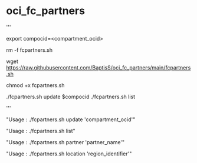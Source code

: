 # oci_fc_partners

'''

export compocid=<compartment_ocid>



rm -f fcpartners.sh

wget https://raw.githubusercontent.com/BaptisS/oci_fc_partners/main/fcpartners.sh

chmod +x fcpartners.sh

./fcpartners.sh update $compocid
./fcpartners.sh list



'''


"Usage : ./fcpartners.sh update 'compartment_ocid'" 



"Usage : ./fcpartners.sh list"

"Usage : ./fcpartners.sh partner 'partner_name'"

"Usage : ./fcpartners.sh location 'region_identifier'" 



